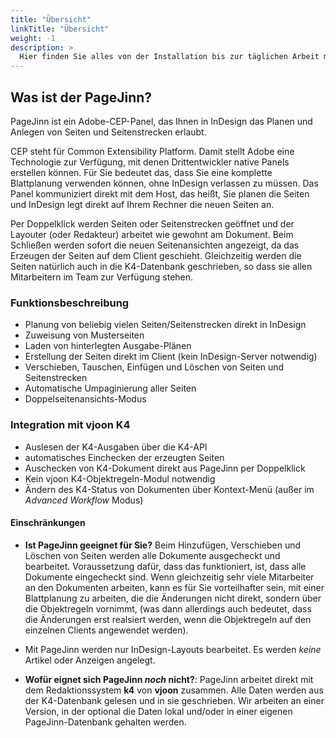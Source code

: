 ```yaml
---
title: "Übersicht"
linkTitle: "Übersicht"
weight: -1
description: >
  Hier finden Sie alles von der Installation bis zur täglichen Arbeit mit dem PageJinn.
---
```




## Was ist der PageJinn?

PageJinn ist ein Adobe-CEP-Panel, das Ihnen in InDesign das Planen und Anlegen von Seiten und Seitenstrecken erlaubt. 

CEP steht für Common Extensibility Platform. Damit stellt Adobe eine Technologie zur Verfügung, mit denen Drittentwickler native Panels erstellen können. Für Sie bedeutet das, dass Sie eine komplette Blattplanung verwenden können, ohne InDesign verlassen zu müssen. Das Panel kommuniziert direkt mit dem Host, das heißt, Sie planen die Seiten und InDesign legt direkt auf Ihrem Rechner die neuen Seiten an.

Per Doppelklick werden Seiten oder Seitenstrecken geöffnet und der Layouter (oder Redakteur) arbeitet wie gewohnt am Dokument. Beim Schließen werden sofort die neuen Seitenansichten angezeigt, da das Erzeugen der Seiten auf dem Client geschieht. Gleichzeitig werden die Seiten natürlich auch in die K4-Datenbank geschrieben, so dass sie allen Mitarbeitern im Team zur Verfügung stehen.

### Funktionsbeschreibung

* Planung von beliebig vielen Seiten/Seitenstrecken direkt in InDesign
* Zuweisung von Musterseiten
* Laden von hinterlegten Ausgabe-Plänen
* Erstellung der Seiten direkt im Client (kein InDesign-Server notwendig)
* Verschieben, Tauschen, Einfügen und Löschen von Seiten und Seitenstrecken
* Automatische Umpaginierung aller Seiten
* Doppelseitenansichts-Modus 

### Integration mit vjoon K4

* Auslesen der K4-Ausgaben über die K4-API
* automatisches Einchecken der erzeugten Seiten
* Auschecken von K4-Dokument direkt aus PageJinn per Doppelklick
* Kein vjoon K4-Objektregeln-Modul notwendig
* Ändern des K4-Status von Dokumenten über Kontext-Menü (außer im *Advanced Workflow* Modus)


#### Einschränkungen

* **Ist PageJinn geeignet für Sie?** Beim Hinzufügen, Verschieben und Löschen von Seiten werden alle Dokumente ausgecheckt und bearbeitet. Voraussetzung dafür, dass das funktioniert, ist, dass alle Dokumente eingecheckt sind. Wenn gleichzeitig sehr viele Mitarbeiter an den Dokumenten arbeiten, kann es für Sie vorteilhafter sein, mit einer Blattplanung zu arbeiten, die die Änderungen nicht direkt, sondern über die Objektregeln vornimmt, (was dann allerdings auch bedeutet, dass die Änderungen erst realsiert werden, wenn die Objektregeln auf den einzelnen Clients angewendet werden). 

* Mit PageJinn werden nur InDesign-Layouts bearbeitet. Es werden *keine* Artikel oder Anzeigen angelegt.


* **Wofür eignet sich PageJinn *noch* nicht?**: PageJinn arbeitet direkt mit dem Redaktionssystem **k4** von **vjoon** zusammen. Alle Daten werden aus der K4-Datenbank gelesen und in sie geschrieben. Wir arbeiten an einer Version, in der optional die Daten lokal und/oder in einer eigenen PageJinn-Datenbank gehalten werden.



